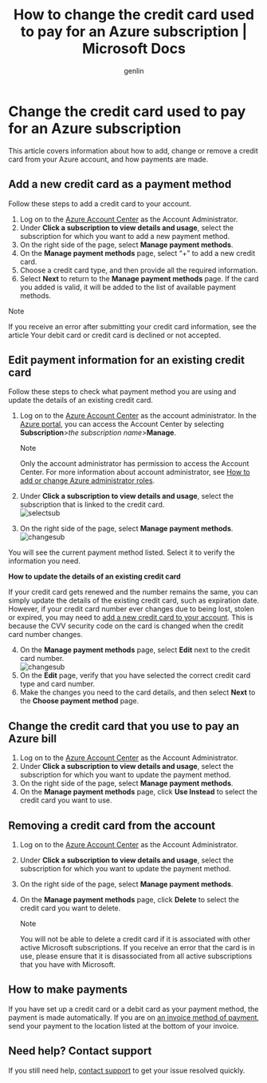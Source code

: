 ﻿---
title: How to change the credit card used to pay for an Azure subscription | Microsoft Docs
description: Describes how to How to change the credit card used to pay for an Azure subscription
services: ''
documentationcenter: ''
author: genlin
manager: mbaldwin
editor: ''
tags: billing

ms.assetid: 15252ced-1841-4a66-ae79-2e58af1d3370
ms.service: billing
ms.workload: na
ms.tgt_pltfrm: na
ms.devlang: na
ms.topic: article
ms.date: 11/28/2016
ms.author: genli

---
# Change the credit card used to pay for an Azure subscription

This article covers information about how to add, change or remove a credit card from your Azure account, and how payments are made.

<a id="addcard"></a>
## Add a new credit card as a payment method

Follow these steps to add a credit card to your account.

1. Log on to the [Azure Account Center](https://account.windowsazure.com/Subscriptions) as the Account Administrator.
2. Under **Click a subscription to view details and usage**, select the subscription for which you want to add a new payment method.
3. On the right side of the page, select **Manage payment methods**.
4. On the **Manage payment methods** page, select “+” to add a new credit card.
5. Choose a credit card type, and then provide all the required information.
6. Select **Next** to return to the **Manage payment methods** page. If the card you added is valid, it will be added to the list of available payment methods.

> [!NOTE]
>If you receive an error after submitting your credit card information, see the article Your debit card or credit card is declined or not accepted.
>
>

## Edit payment information for an existing credit card

Follow these steps to check what payment method you are using and update the details of an existing credit card.

1. Log on to the [Azure Account Center](https://account.windowsazure.com/Subscriptions) as the account administrator. In the [Azure portal](https://portal.azure.com), you can access the Account Center by selecting **Subscription**>*the subscription name*>**Manage**.

   > [!NOTE]
   > Only the  account administrator has permission to access the Account Center. For more information about account administrator, see [How to add or change Azure administrator roles](billing-add-change-azure-subscription-administrator.md).
   >
   >
2. Under **Click a subscription to view details and usage**, select the subscription that is linked to the credit card.</br> ![selectsub](./media/billing-how-to-change-credit-card/selectsub.png)
3. On the right side of the page, select **Manage payment methods**.</br> ![changesub](./media/billing-how-to-change-credit-card/changesub_new.png)

  You will see the current payment method listed. Select it to verify the information you need.

  **How to update the details of an existing credit card**

  If your credit card gets renewed and the number remains the same, you can simply update the details of the existing credit card, such as expiration date. However, if your credit card number ever changes due to being lost, stolen or expired, you may need to [add a new credit card to your account](#addcard). This is because the CVV security code on the card is changed when the credit card number changes.

4. On the **Manage payment methods** page, select **Edit** next to the credit card number.</br> ![changesub](./media/billing-how-to-change-credit-card/editcard_new.png)
5. On the **Edit** page, verify that you have selected the correct credit card type and card number.
6. Make the changes you need to the card details, and then select **Next** to the **Choose payment method** page.

## Change the credit card that you use to pay an Azure bill

1. Log on to the [Azure Account Center](https://account.windowsazure.com/Subscriptions) as the Account Administrator.
2. Under **Click a subscription to view details and usage**, select the subscription for which you want to update the payment method.
3. On the right side of the page, select **Manage payment methods**.
4. On the **Manage payment methods** page, click **Use Instead** to select the credit card you want to use.

## Removing a credit card from the account
1. Log on to the [Azure Account Center](https://account.windowsazure.com/Subscriptions) as the Account Administrator.
2. Under **Click a subscription to view details and usage**, select the subscription for which you want to update the payment method.
3. On the right side of the page, select **Manage payment methods**.
4. On the **Manage payment methods** page, click **Delete** to select the credit card you want to delete.

   > [!NOTE]
   > You will not be able to delete a credit card if it is associated with other active Microsoft subscriptions. If you receive an error that the card is in use, please ensure that it is disassociated from all active subscriptions that you have with Microsoft.
   >
   >

##  How to make payments

If you have set up a credit card or a debit card as your payment method, the payment is made automatically.
If you are on [an invoice method of payment](https://azure.microsoft.com/pricing/invoicing/), send your payment to the location listed at the bottom of your invoice.

## Need help? Contact support

If you still need help, [contact support](https://portal.azure.com/?#blade/Microsoft_Azure_Support/HelpAndSupportBlade) to get your issue resolved quickly.

